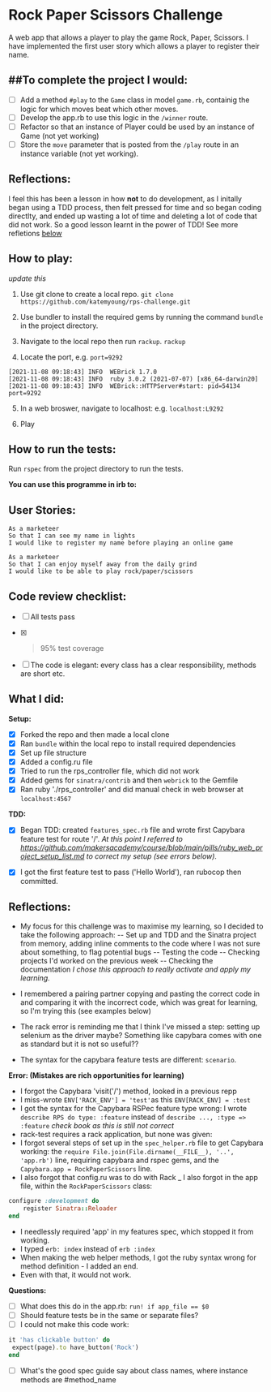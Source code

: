 # Rock Paper Scissors Challenge

A web app that allows a player to play the game Rock, Paper, Scissors. 
I have implemented the first user story which allows a player to register their name. 

##To complete the project I would:
- 
- [ ] Add a method `#play` to the `Game` class in model `game.rb`, containig the logic for which moves beat which other moves.
- [ ] Develop the app.rb to use this logic in the `/winner` route.
- [ ] Refactor so that an instance of Player could be used by an instance of Game (not yet working)
- [ ] Store the `move` parameter that is posted from the `/play` route in an instance variable (not yet working).

## Reflections:
I feel this has been a lesson in how **not** to do development, as I initally began using a TDD process, then felt pressed for time and so began coding directlty, and ended up wasting a lot of time and deleting a lot of code that did not work. So a good lesson learnt in the power of TDD! See more refletions [below](https://github.com/katemyoung/rps-challenge/blob/main/README.md#reflections-1)
 
## How to play:
*update this*
1. Use git clone to create a local repo. 
`git clone https://github.com/katemyoung/rps-challenge.git` 

2. Use bundler to install the required gems by running the command `bundle` in the project directory.

3. Navigate to the local repo then run `rackup`.
`rackup`

4. Locate the port, e.g. `port=9292`
```
[2021-11-08 09:18:43] INFO  WEBrick 1.7.0
[2021-11-08 09:18:43] INFO  ruby 3.0.2 (2021-07-07) [x86_64-darwin20]
[2021-11-08 09:18:43] INFO  WEBrick::HTTPServer#start: pid=54134 port=9292
```
5. In a web broswer, navigate to localhost:<port-number>
e.g. `localhost:L9292`
 
6. Play

## How to run the tests:

Run `rspec` from the project directory to run the tests.

**You can use this programme in irb to:**

## User Stories:

```
As a marketeer
So that I can see my name in lights
I would like to register my name before playing an online game

As a marketeer
So that I can enjoy myself away from the daily grind
I would like to be able to play rock/paper/scissors
```

## Code review checklist:

- [ ] All tests pass
- [x] >95% test coverage
- [ ] The code is elegant: every class has a clear responsibility, methods are short etc.


## What I did:

**Setup:**
- [x] Forked the repo and then made a local clone
- [x] Ran `bundle` within the local repo to install required dependencies
- [x] Set up file structure
- [x] Added a config.ru file
- [x] Tried to run the rps_controller file, which did not work
- [x] Added gems for `sinatra/contrib` and then `webrick` to the Gemfile
- [x] Ran ruby './rps_controller' and did manual check in web browser at `localhost:4567`

**TDD:**
- [x] Began TDD: created `features_spec.rb` file and wrote first Capybara feature test for route '/'.
*At this point I referred to https://github.com/makersacademy/course/blob/main/pills/ruby_web_project_setup_list.md to correct my setup (see errors below).*
- [x] I got the first feature test to pass ('Hello World'), ran rubocop then committed.


## Reflections:
- My focus for this challenge was to maximise my learning, so I decided to take the following approach:
-- Set up and TDD and the Sinatra project from memory, adding inline comments to the code where I was not sure about something, to flag potential bugs
-- Testing the code
-- Checking projects I'd worked on the previous week
-- Checking the documentation
*I chose this approach to really activate and apply my learning.*

- I remembered a pairing partner copying and pasting the correct code in and comparing it with the incorrect code, which was great for learning, so I'm trying this (see examples below)

- The rack error is reminding me that I think I've missed a step: setting up selenium as the driver maybe? Something like capybara comes with one as standard but it is not so useful??
- The syntax for the capybara feature tests are different: `scenario`. 


**Error: (Mistakes are rich opportunities for learning)**
- I forgot the Capybara 'visit('/') method, looked in a previous repp
- I miss-wrote `ENV['RACK_ENV'] = 'test'`as this `ENV[RACK_ENV] = :test`
- I got the syntax for the Capybara RSPec feature type wrong: I wrote `describe RPS do type: :feature` instead of `describe ..., :type => :feature` *check book as this is still not correct*
- rack-test requires a rack application, but none was given: 
- I forgot several steps of set up in the `spec_helper.rb` file to get Capybara working: the `require File.join(File.dirname(__FILE__), '..', 'app.rb')` line, requiring capybara and rspec gems, and the `Capybara.app = RockPaperScissors` line.
- I also forgot that config.ru was to do with Rack
_ I also forgot in the app file, within the `RockPaperScissors` class:
``` ruby
configure :development do
    register Sinatra::Reloader
end
```
- I needlessly required 'app' in my features spec, which stopped it from working.
- I typed `erb: index` instead of `erb :index`
- When making the web helper methods, I got the ruby syntax wrong for method definition - I added an end.
- Even with that, it would not work.

**Questions:**

- [ ] What does this do in the app.rb: `run! if app_file == $0`
- [ ] Should feature tests be in the same or separate files?
- [ ] I could not make this code work: 
``` ruby
it 'has clickable button' do
 expect(page).to have_button('Rock')
end
```
- [ ] What's the good spec guide say about class names, where instance methods are #method_name
